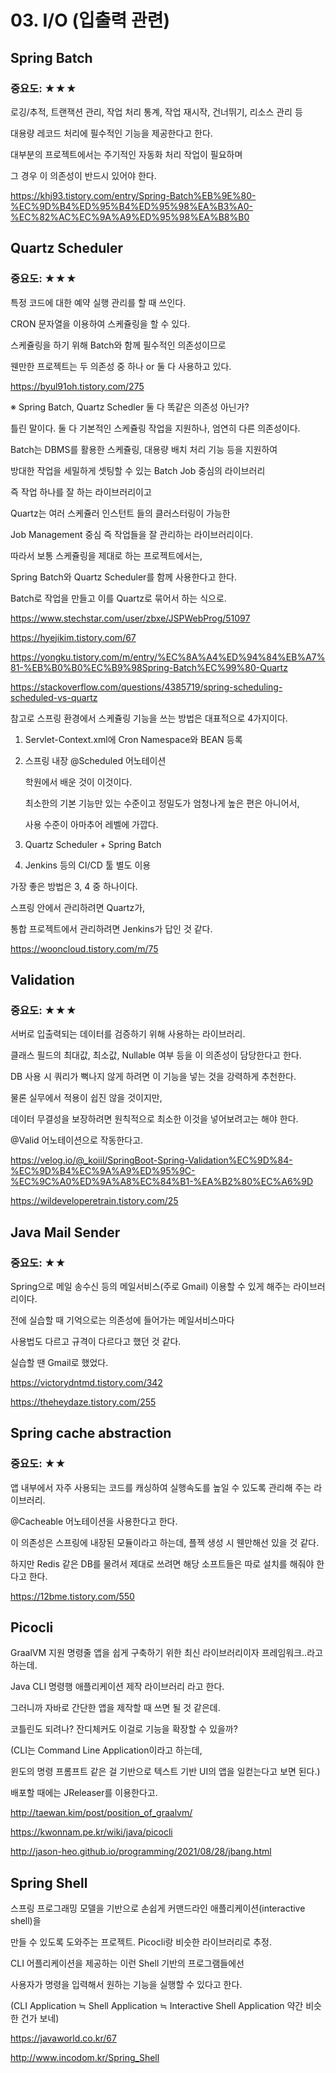 
# 03. I/O (입출력 관련)

## Spring Batch

### 중요도: ★★★

로깅/추적, 트랜잭션 관리, 작업 처리 통계, 작업 재시작, 건너뛰기, 리소스 관리 등

대용량 레코드 처리에 필수적인 기능을 제공한다고 한다.

대부분의 프로젝트에서는 주기적인 자동화 처리 작업이 필요하며

그 경우 이 의존성이 반드시 있어야 한다.

https://khj93.tistory.com/entry/Spring-Batch%EB%9E%80-%EC%9D%B4%ED%95%B4%ED%95%98%EA%B3%A0-%EC%82%AC%EC%9A%A9%ED%95%98%EA%B8%B0

## Quartz Scheduler

### 중요도: ★★★

특정 코드에 대한 예약 실행 관리를 할 때 쓰인다.

CRON 문자열을 이용하여 스케쥴링을 할 수 있다.

스케쥴링을 하기 위해 Batch와 함께 필수적인 의존성이므로

웬만한 프로젝트는 두 의존성 중 하나 or 둘 다 사용하고 있다.

https://byul91oh.tistory.com/275

※ Spring Batch, Quartz Schedler 둘 다 똑같은 의존성 아닌가?

틀린 말이다. 둘 다 기본적인 스케쥴링 작업을 지원하나, 엄연히 다른 의존성이다.

Batch는 DBMS를 활용한 스케쥴링, 대용량 배치 처리 기능 등을 지원하여

방대한 작업을 세밀하게 셋팅할 수 있는 Batch Job 중심의 라이브러리

즉 작업 하나를 잘 하는 라이브러리이고 

Quartz는 여러 스케쥴러 인스턴트 들의 클러스터링이 가능한

Job Management 중심 즉 작업들을 잘 관리하는 라이브러리이다.

따라서 보통 스케쥴링을 제대로 하는 프로젝트에서는,

Spring Batch와 Quartz Scheduler를 함께 사용한다고 한다.

Batch로 작업을 만들고 이를 Quartz로 묶어서 하는 식으로.

https://www.stechstar.com/user/zbxe/JSPWebProg/51097

https://hyejikim.tistory.com/67

https://yongku.tistory.com/m/entry/%EC%8A%A4%ED%94%84%EB%A7%81-%EB%B0%B0%EC%B9%98Spring-Batch%EC%99%80-Quartz

https://stackoverflow.com/questions/4385719/spring-scheduling-scheduled-vs-quartz



참고로 스프링 환경에서 스케쥴링 기능을 쓰는 방법은 대표적으로 4가지이다.

1) Servlet-Context.xml에 Cron Namespace와 BEAN 등록

2) 스프링 내장 @Scheduled 어노테이션

   학원에서 배운 것이 이것이다.

   최소한의 기본 기능만 있는 수준이고 정밀도가 엄청나게 높은 편은 아니어서,

   사용 수준이 아마추어 레벨에 가깝다.

3) Quartz Scheduler + Spring Batch

4) Jenkins 등의 CI/CD 툴 별도 이용

가장 좋은 방법은 3, 4 중 하나이다.

스프링 안에서 관리하려면 Quartz가,

통합 프로젝트에서 관리하려면 Jenkins가 답인 것 같다.

https://wooncloud.tistory.com/m/75

## Validation

### 중요도: ★★★

서버로 입출력되는 데이터를 검증하기 위해 사용하는 라이브러리.

클래스 필드의 최대값, 최소값, Nullable 여부 등을 이 의존성이 담당한다고 한다.

DB 사용 시 쿼리가 뻑나지 않게 하려면 이 기능을 넣는 것을 강력하게 추천한다.

물론 실무에서 적용이 쉽진 않을 것이지만,

데이터 무결성을 보장하려면 원칙적으로 최소한 이것을 넣어보려고는 해야 한다.

@Valid 어노테이션으로 작동한다고.

https://velog.io/@_koiil/SpringBoot-Spring-Validation%EC%9D%84-%EC%9D%B4%EC%9A%A9%ED%95%9C-%EC%9C%A0%ED%9A%A8%EC%84%B1-%EA%B2%80%EC%A6%9D

https://wildeveloperetrain.tistory.com/25

## Java Mail Sender

### 중요도: ★★

Spring으로 메일 송수신 등의 메일서비스(주로 Gmail) 이용할 수 있게 해주는 라이브러리이다.

전에 실습할 때 기억으로는 의존성에 들어가는 메일서비스마다

사용법도 다르고 규격이 다르다고 했던 것 같다.

실습할 땐 Gmail로 했었다.

https://victorydntmd.tistory.com/342

https://theheydaze.tistory.com/255

## Spring cache abstraction

### 중요도: ★★

앱 내부에서 자주 사용되는 코드를 캐싱하여 실행속도를 높일 수 있도록 관리해 주는 라이브러리.

@Cacheable 어노테이션을 사용한다고 한다.

이 의존성은 스프링에 내장된 모듈이라고 하는데, 플젝 생성 시 웬만해선 있을 것 같다.

하지만 Redis 같은 DB를 물려서 제대로 쓰려면 해당 소프트들은 따로 설치를 해줘야 한다고 한다.    

https://12bme.tistory.com/550

## Picocli

GraalVM 지원 명령줄 앱을 쉽게 구축하기 위한 최신 라이브러리이자 프레임워크..라고 하는데.

Java CLI 명령행 애플리케이션 제작 라이브러리 라고 한다.

그러니까 자바로 간단한 앱을 제작할 때 쓰면 될 것 같은데.

코틀린도 되려나? 잔디체커도 이걸로 기능을 확장할 수 있을까?

(CLI는 Command Line Application이라고 하는데,

윈도의 명령 프롬프트 같은 걸 기반으로 텍스트 기반 UI의 앱을 일컫는다고 보면 된다.)

배포할 때에는 JReleaser를 이용한다고.

http://taewan.kim/post/position_of_graalvm/

https://kwonnam.pe.kr/wiki/java/picocli

http://jason-heo.github.io/programming/2021/08/28/jbang.html

## Spring Shell

스프링 프로그래밍 모델을 기반으로 손쉽게 커맨드라인 애플리케이션(interactive shell)을

만들 수 있도록 도와주는 프로젝트. Picocli랑 비슷한 라이브러리로 추정.

CLI 어플리케이션을 제공하는 이런 Shell 기반의 프로그램들에선

사용자가 명령을 입력해서 원하는 기능을 실행할 수 있다고 한다.

(CLI Application ≒ Shell Application ≒ Interactive Shell Application 약간 비슷한 건가 보네)

https://javaworld.co.kr/67

http://www.incodom.kr/Spring_Shell
